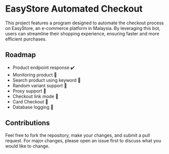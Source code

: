 # EasyStore Automated Checkout

This project features a program designed to automate the checkout process on EasyStore, an e-commerce platform in Malaysia. By leveraging this bot, users can streamline their shopping experience, ensuring faster and more efficient purchases.

## Roadmap

- Product endpoint response ✔️
- Monitoring product 🚧
- Search product using keyword 🚧
- Random variant support 🚧
- Proxy support 🚧
- Checkout link mode 🚧
- Card Checkout 🚧
- Database logging 🚧

## Contributions

Feel free to fork the repository, make your changes, and submit a pull request. For major changes, please open an issue first to discuss what you would like to change.
